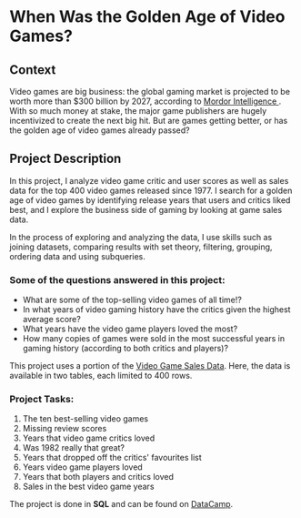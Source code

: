 # When Was the Golden Age of Video Games?

## Context

Video games are big business: the global gaming market is projected to be worth more than $300 billion by 2027, according to [Mordor Intelligence ](https://www.mordorintelligence.com/industry-reports/global-gaming-market). With so much money at stake, the major game publishers are hugely incentivized to create the next big hit. But are games getting better, or has the golden age of video games already passed?

## Project Description

In this project, I analyze video game critic and user scores as well as sales data for the top 400 video games released since 1977. I search for a golden age of video games by identifying release years that users and critics liked best, and I explore the business side of gaming by looking at game sales data.

In the process of exploring and analyzing the data, I use skills such as joining datasets, comparing results with set theory, filtering, grouping, ordering data and using subqueries.

### Some of the questions answered in this project:

- What are some of the top-selling video games of all time!?
- In what years of video gaming history have the critics given the highest average score?
- What years have the video game players loved the most?
- How many copies of games were sold in the most successful years in gaming history (according to both critics and players)?

This project uses a portion of the [Video Game Sales Data](https://www.kaggle.com/datasets/holmjason2/videogamedata). Here, the data is available in two tables, each limited to 400 rows.

### Project Tasks:

1. The ten best-selling video games
2. Missing review scores
3. Years that video game critics loved
4. Was 1982 really that great?
5. Years that dropped off the critics' favourites list
6. Years video game players loved
7. Years that both players and critics loved
8. Sales in the best video game years

The project is done in **SQL** and can be found on [DataCamp](https://www.datacamp.com/).
